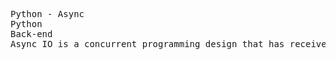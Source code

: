 <pre>
Python - Async
Python
Back-end
Async IO is a concurrent programming design that has received dedicated support in Python, evolving rapidly from Python 3.4 through 3.7, and probably beyond.
</pre>
